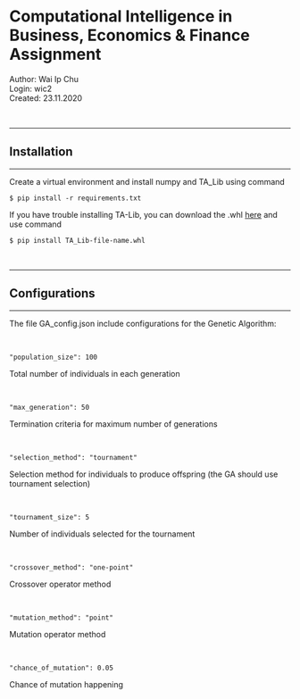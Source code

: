 Computational Intelligence in Business, Economics & Finance Assignment
======================================================================

Author: Wai Ip Chu  
Login: wic2  
Created: 23.11.2020  

<br />

---
## Installation
---

Create a virtual environment and install numpy and TA_Lib using command

```
$ pip install -r requirements.txt
```

If you have trouble installing TA-Lib, you can download the .whl [here](https://www.lfd.uci.edu/~gohlke/pythonlibs/#ta-lib) and use command

```
$ pip install TA_Lib-file-name.whl
```

<br />

---
## Configurations
---
The file GA_config.json include configurations for the Genetic Algorithm:  

<br />

```
"population_size": 100
```
Total number of individuals in each generation

<br />

```
"max_generation": 50
```
Termination criteria for maximum number of generations

<br />

```
"selection_method": "tournament"
```
Selection method for individuals to produce offspring (the GA should use tournament selection)

<br />

```
"tournament_size": 5
```
Number of individuals selected for the tournament

<br />

```
"crossover_method": "one-point"
```
Crossover operator method

<br />

```
"mutation_method": "point"
```
Mutation operator method

<br />

```
"chance_of_mutation": 0.05
```
Chance of mutation happening